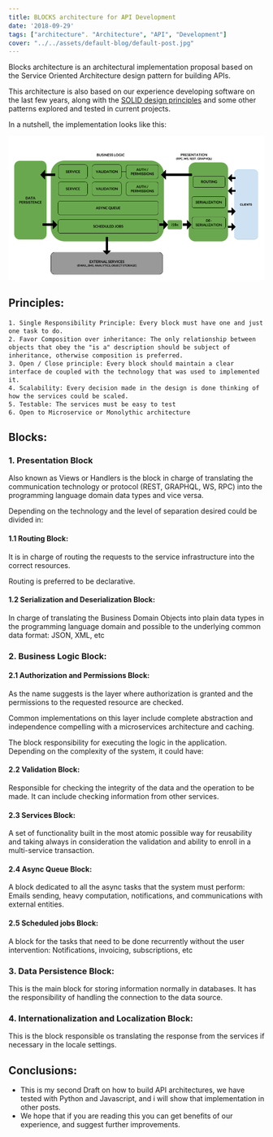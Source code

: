 ```yaml
---
title: BLOCKS architecture for API Development
date: '2018-09-29'
tags: ["architecture". "Architecture", "API", "Development"]
cover: "../../assets/default-blog/default-post.jpg"
---
```


Blocks architecture is an architectural implementation proposal based on the Service Oriented Architecture design pattern for building APIs.

This architecture is also based on our experience developing software on the last few years, along with the [SOLID design principles](https://en.wikipedia.org/wiki/SOLID) and some other patterns explored and tested in current projects.  

In a nutshell, the implementation looks like this:

![blocks architecture](media/BLOCKS.png)

## Principles:
    
    1. Single Responsibility Principle: Every block must have one and just one task to do.
    2. Favor Composition over inheritance: The only relationship between objects that obey the "is a" description should be subject of inheritance, otherwise composition is preferred.
    3. Open / Close principle: Every block should maintain a clear interface de coupled with the technology that was used to implemented it.
    4. Scalability: Every decision made in the design is done thinking of how the services could be scaled.
    5. Testable: The services must be easy to test 
    6. Open to Microservice or Monolythic architecture

## Blocks:

### 1. Presentation Block 

Also known as Views or Handlers is the block in charge of translating the communication technology or protocol (REST, GRAPHQL, WS, RPC) into the programming language domain data types and vice versa.

Depending on the technology and the level of separation desired could be divided in:

#### 1.1 Routing Block: 

It is in charge of routing the requests to the service infrastructure into the correct resources. 

Routing is preferred to be declarative.

#### 1.2 Serialization and Deserialization Block:

In charge of translating the Business Domain Objects into plain data types in the programming language domain and possible to the underlying common data format: JSON, XML, etc
 
### 2. Business Logic Block:

#### 2.1 Authorization and Permissions Block:

As the name suggests is the layer where authorization is granted and the permissions to the requested resource are checked.

Common implementations on this layer include complete abstraction and independence compelling with a microservices architecture and caching.

The block responsibility for executing the logic in the application. Depending on the complexity of the system, it could have:

#### 2.2 Validation Block:

Responsible for checking the integrity of the data and the operation to be made. It can include checking information from other services.

#### 2.3 Services Block:

A set of functionality built in the most atomic possible way for reusability and taking always in consideration the validation and ability to enroll in a multi-service transaction. 

#### 2.4 Async Queue Block:

A block dedicated to all the async tasks that the system must perform: Emails sending, heavy computation, notifications, and communications with external entities. 

#### 2.5 Scheduled jobs Block:

A block for the tasks that need to be done recurrently without the user intervention: Notifications, invoicing, subscriptions, etc

### 3. Data Persistence Block:

This is the main block for storing information normally in databases. It has the responsibility of handling the connection to the data source.

### 4. Internationalization and Localization Block:

This is the block responsible os translating the response from the services if necessary in the locale settings.
    
    
    
## Conclusions:

  * This is my second Draft on how to build API architectures, we have tested with Python and Javascript, and i will show that implementation in other posts. 
  * We hope that if you are reading this you can get benefits of our experience, and suggest further improvements.
 

